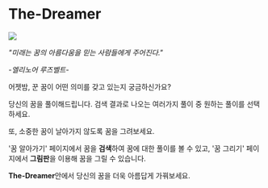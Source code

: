 # The-Dreamer


![](https://images.unsplash.com/photo-1536893827774-411e1dc7c902?ixid=MnwxMjA3fDB8MHxwaG90by1wYWdlfHx8fGVufDB8fHx8&ixlib=rb-1.2.1&auto=format&fit=crop&w=600&q=80)


*"미래는 꿈의 아름다움을 믿는 사람들에게 주어진다."*

*-엘리노어 루즈벨트-*   
                  


어젯밤, 꾼 꿈이 어떤 의미를 갖고 있는지 궁금하신가요? 
 
당신의 꿈을 풀이해드립니다. 검색 결과로 나오는 여러가지 풀이 중 원하는 풀이를 선택하세요.

또, 소중한 꿈이 날아가지 않도록 꿈을 그려보세요.

'꿈 알아가기' 페이지에서 꿈을 **검색**하여 꿈에 대한 풀이를 볼 수 있고, '꿈 그리기' 페이지에서 **그림판**을 이용해 꿈을 그릴 수 있습니다.

**The-Dreamer**안에서 당신의 꿈을 더욱 아름답게 가꿔보세요.

